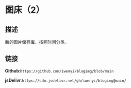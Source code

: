 # 图床（2）
## 描述
新的图片储存库，按照时间分类。
## 链接
**Github**:```https://github.com/iwenyi/blogimg/blob/main```

**jsDelivr**:```https://cdn.jsdelivr.net/gh/iwenyi/blogimg@main/```

